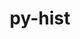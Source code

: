 ---
title: "py-hist"
layout: cache
categories: [package, develop]
meta: {"compilers": ["gcc@=11.4.0"], "num_specs": 8, "num_specs_by_stack": {"hep": 8, "root": 8}, "oss": ["ubuntu22.04"], "platforms": ["linux"], "stacks": ["hep", "root"], "targets": ["x86_64_v3"], "versions": ["2.6.1"]}
spec_details: [{"compiler": "gcc@=11.4.0", "hash": "5pylfvaujv6il62t5lenunrtipizcicu", "os": "ubuntu22.04", "platform": "linux", "size": "-", "stacks": ["hep", "root"], "tarball": "https://binaries.spack.io/develop/build_cache/linux-ubuntu22.04-x86_64_v3/gcc-11.4.0/py-hist-2.6.1/linux-ubuntu22.04-x86_64_v3-gcc-11.4.0-py-hist-2.6.1-5pylfvaujv6il62t5lenunrtipizcicu.spack", "target": "x86_64_v3", "variants": ["build_system=python_pip", "~plot"], "versions": ["2.6.1"]}, {"compiler": "gcc@=11.4.0", "hash": "7pt265zbg327jkhziaya67itednjam67", "os": "ubuntu22.04", "platform": "linux", "size": "-", "stacks": ["hep", "root"], "tarball": "https://binaries.spack.io/develop/build_cache/linux-ubuntu22.04-x86_64_v3/gcc-11.4.0/py-hist-2.6.1/linux-ubuntu22.04-x86_64_v3-gcc-11.4.0-py-hist-2.6.1-7pt265zbg327jkhziaya67itednjam67.spack", "target": "x86_64_v3", "variants": ["build_system=python_pip", "~plot"], "versions": ["2.6.1"]}, {"compiler": "gcc@=11.4.0", "hash": "a6rom4xtnudrjlgdfen2vgdywvv3nwja", "os": "ubuntu22.04", "platform": "linux", "size": "-", "stacks": ["hep", "root"], "tarball": "https://binaries.spack.io/develop/build_cache/linux-ubuntu22.04-x86_64_v3/gcc-11.4.0/py-hist-2.6.1/linux-ubuntu22.04-x86_64_v3-gcc-11.4.0-py-hist-2.6.1-a6rom4xtnudrjlgdfen2vgdywvv3nwja.spack", "target": "x86_64_v3", "variants": ["build_system=python_pip", "~plot"], "versions": ["2.6.1"]}, {"compiler": "gcc@=11.4.0", "hash": "awitvwmtj3i64csjl7bfmbrapqlfq2yv", "os": "ubuntu22.04", "platform": "linux", "size": "-", "stacks": ["hep", "root"], "tarball": "https://binaries.spack.io/develop/build_cache/linux-ubuntu22.04-x86_64_v3/gcc-11.4.0/py-hist-2.6.1/linux-ubuntu22.04-x86_64_v3-gcc-11.4.0-py-hist-2.6.1-awitvwmtj3i64csjl7bfmbrapqlfq2yv.spack", "target": "x86_64_v3", "variants": ["build_system=python_pip", "~plot"], "versions": ["2.6.1"]}, {"compiler": "gcc@=11.4.0", "hash": "b7jcn7wjsfikpzid6ydo46qqgyoh3zl2", "os": "ubuntu22.04", "platform": "linux", "size": "-", "stacks": ["hep", "root"], "tarball": "https://binaries.spack.io/develop/build_cache/linux-ubuntu22.04-x86_64_v3/gcc-11.4.0/py-hist-2.6.1/linux-ubuntu22.04-x86_64_v3-gcc-11.4.0-py-hist-2.6.1-b7jcn7wjsfikpzid6ydo46qqgyoh3zl2.spack", "target": "x86_64_v3", "variants": ["build_system=python_pip", "~plot"], "versions": ["2.6.1"]}, {"compiler": "gcc@=11.4.0", "hash": "e2h5zash3ob55n2f7vio4367lgyl7qfk", "os": "ubuntu22.04", "platform": "linux", "size": "-", "stacks": ["hep", "root"], "tarball": "https://binaries.spack.io/develop/build_cache/linux-ubuntu22.04-x86_64_v3/gcc-11.4.0/py-hist-2.6.1/linux-ubuntu22.04-x86_64_v3-gcc-11.4.0-py-hist-2.6.1-e2h5zash3ob55n2f7vio4367lgyl7qfk.spack", "target": "x86_64_v3", "variants": ["build_system=python_pip", "~plot"], "versions": ["2.6.1"]}, {"compiler": "gcc@=11.4.0", "hash": "fcck4em6xa55yh7chj24hymgasda3fic", "os": "ubuntu22.04", "platform": "linux", "size": "-", "stacks": ["hep", "root"], "tarball": "https://binaries.spack.io/develop/build_cache/linux-ubuntu22.04-x86_64_v3/gcc-11.4.0/py-hist-2.6.1/linux-ubuntu22.04-x86_64_v3-gcc-11.4.0-py-hist-2.6.1-fcck4em6xa55yh7chj24hymgasda3fic.spack", "target": "x86_64_v3", "variants": ["build_system=python_pip", "~plot"], "versions": ["2.6.1"]}, {"compiler": "gcc@=11.4.0", "hash": "kdyi6zshhbz7nnoxdanpimds2n43qxb5", "os": "ubuntu22.04", "platform": "linux", "size": "-", "stacks": ["hep", "root"], "tarball": "https://binaries.spack.io/develop/build_cache/linux-ubuntu22.04-x86_64_v3/gcc-11.4.0/py-hist-2.6.1/linux-ubuntu22.04-x86_64_v3-gcc-11.4.0-py-hist-2.6.1-kdyi6zshhbz7nnoxdanpimds2n43qxb5.spack", "target": "x86_64_v3", "variants": ["build_system=python_pip", "~plot"], "versions": ["2.6.1"]}]
---